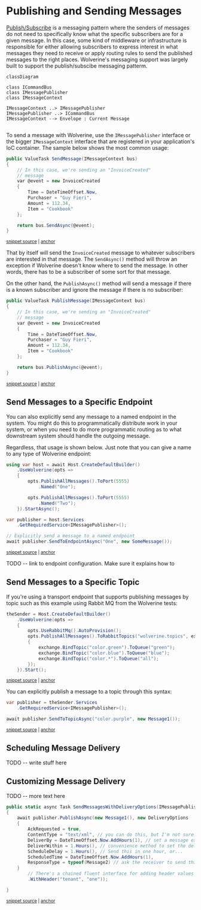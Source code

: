# Publishing and Sending Messages

[Publish/Subscribe](https://docs.microsoft.com/en-us/azure/architecture/patterns/publisher-subscriber) is a messaging pattern where the senders of messages do not need to specifically know what the specific subscribers are for a given message. In this case, some kind of middleware or infrastructure is responsible for either allowing subscribers to express interest in what messages they need to receive or apply routing rules to send the published messages to the right places. Wolverine's messaging support was largely built to support the publish/subscibe messaging patterm.

```mermaid
classDiagram
    
class ICommandBus
class IMessagePublisher
class IMessageContext

IMessageContext ..> IMessagePublisher
IMessagePublisher ..> ICommandBus
IMessageContext --> Envelope : Current Message
    
```

To send a message with Wolverine, use the `IMessagePublisher` interface or the bigger `IMessageContext` interface that
are registered in your application's IoC container. The sample below shows the most common usage:

<!-- snippet: sample_sending_message_with_servicebus -->
<a id='snippet-sample_sending_message_with_servicebus'></a>
```cs
public ValueTask SendMessage(IMessageContext bus)
{
    // In this case, we're sending an "InvoiceCreated"
    // message
    var @event = new InvoiceCreated
    {
        Time = DateTimeOffset.Now,
        Purchaser = "Guy Fieri",
        Amount = 112.34,
        Item = "Cookbook"
    };

    return bus.SendAsync(@event);
}
```
<sup><a href='https://github.com/JasperFx/wolverine/blob/main/src/Samples/DocumentationSamples/PublishingSamples.cs#L157-L172' title='Snippet source file'>snippet source</a> | <a href='#snippet-sample_sending_message_with_servicebus' title='Start of snippet'>anchor</a></sup>
<!-- endSnippet -->

That by itself will send the `InvoiceCreated` message to whatever subscribers are interested in
that message. The `SendAsync()` method will throw an exception if Wolverine doesn't know where to send the message. In other words,
there has to be a subscriber of some sort for that message.

On the other hand, the `PublishAsync()` method will send a message if there is a known subscriber and ignore the message if there is
no subscriber:

<!-- snippet: sample_publishing_message_with_servicebus -->
<a id='snippet-sample_publishing_message_with_servicebus'></a>
```cs
public ValueTask PublishMessage(IMessageContext bus)
{
    // In this case, we're sending an "InvoiceCreated"
    // message
    var @event = new InvoiceCreated
    {
        Time = DateTimeOffset.Now,
        Purchaser = "Guy Fieri",
        Amount = 112.34,
        Item = "Cookbook"
    };

    return bus.PublishAsync(@event);
}
```
<sup><a href='https://github.com/JasperFx/wolverine/blob/main/src/Samples/DocumentationSamples/PublishingSamples.cs#L175-L190' title='Snippet source file'>snippet source</a> | <a href='#snippet-sample_publishing_message_with_servicebus' title='Start of snippet'>anchor</a></sup>
<!-- endSnippet -->

## Send Messages to a Specific Endpoint

You can also explicitly send any message to a named endpoint in the system. You might
do this to programmatically distribute work in your system, or when you need to do more
programmatic routing as to what downstream system should handle the outgoing message.

Regardless, that usage is shown below. Just note that you can give a name to any type
of Wolverine endpoint:

<!-- snippet: sample_sending_to_endpoint_by_name -->
<a id='snippet-sample_sending_to_endpoint_by_name'></a>
```cs
using var host = await Host.CreateDefaultBuilder()
    .UseWolverine(opts =>
    {
        opts.PublishAllMessages().ToPort(5555)
            .Named("One");

        opts.PublishAllMessages().ToPort(5555)
            .Named("Two");
    }).StartAsync();

var publisher = host.Services
    .GetRequiredService<IMessagePublisher>();

// Explicitly send a message to a named endpoint
await publisher.SendToEndpointAsync("One", new SomeMessage());
```
<sup><a href='https://github.com/JasperFx/wolverine/blob/main/src/Samples/DocumentationSamples/PublishingSamples.cs#L54-L72' title='Snippet source file'>snippet source</a> | <a href='#snippet-sample_sending_to_endpoint_by_name' title='Start of snippet'>anchor</a></sup>
<!-- endSnippet -->

TODO -- link to endpoint configuration. Make sure it explains how to

## Send Messages to a Specific Topic

If you're using a transport endpoint that supports publishing messages by topic
such as this example using Rabbit MQ from the Wolverine tests:

<!-- snippet: sample_binding_topics_and_topic_patterns_to_queues -->
<a id='snippet-sample_binding_topics_and_topic_patterns_to_queues'></a>
```cs
theSender = Host.CreateDefaultBuilder()
    .UseWolverine(opts =>
    {
        opts.UseRabbitMq().AutoProvision();
        opts.PublishAllMessages().ToRabbitTopics("wolverine.topics", exchange =>
        {
            exchange.BindTopic("color.green").ToQueue("green");
            exchange.BindTopic("color.blue").ToQueue("blue");
            exchange.BindTopic("color.*").ToQueue("all");
        });
    }).Start();
```
<sup><a href='https://github.com/JasperFx/wolverine/blob/main/src/Transports/Wolverine.RabbitMQ.Tests/send_by_topics.cs#L24-L38' title='Snippet source file'>snippet source</a> | <a href='#snippet-sample_binding_topics_and_topic_patterns_to_queues' title='Start of snippet'>anchor</a></sup>
<!-- endSnippet -->

You can explicitly publish a message to a topic through this syntax:

<!-- snippet: sample_send_to_topic -->
<a id='snippet-sample_send_to_topic'></a>
```cs
var publisher = theSender.Services
    .GetRequiredService<IMessagePublisher>();

await publisher.SendToTopicAsync("color.purple", new Message1());
```
<sup><a href='https://github.com/JasperFx/wolverine/blob/main/src/Transports/Wolverine.RabbitMQ.Tests/send_by_topics.cs#L72-L79' title='Snippet source file'>snippet source</a> | <a href='#snippet-sample_send_to_topic' title='Start of snippet'>anchor</a></sup>
<!-- endSnippet -->


## Scheduling Message Delivery

TODO -- write stuff here

## Customizing Message Delivery

TODO -- more text here

<!-- snippet: sample_SendMessagesWithDeliveryOptions -->
<a id='snippet-sample_sendmessageswithdeliveryoptions'></a>
```cs
public static async Task SendMessagesWithDeliveryOptions(IMessagePublisher publisher)
{
    await publisher.PublishAsync(new Message1(), new DeliveryOptions
    {
        AckRequested = true,
        ContentType = "text/xml", // you can do this, but I'm not sure why you'd want to override this
        DeliverBy = DateTimeOffset.Now.AddHours(1), // set a message expiration date
        DeliverWithin = 1.Hours(), // convenience method to set the deliver-by expiration date
        ScheduleDelay = 1.Hours(), // Send this in one hour, or...
        ScheduledTime = DateTimeOffset.Now.AddHours(1),
        ResponseType = typeof(Message2) // ask the receiver to send this message back to you if it can
    }
        // There's a chained fluent interface for adding header values too
        .WithHeader("tenant", "one"));

}
```
<sup><a href='https://github.com/JasperFx/wolverine/blob/main/src/Samples/DocumentationSamples/CustomizingMessageDelivery.cs#L9-L28' title='Snippet source file'>snippet source</a> | <a href='#snippet-sample_sendmessageswithdeliveryoptions' title='Start of snippet'>anchor</a></sup>
<!-- endSnippet -->


